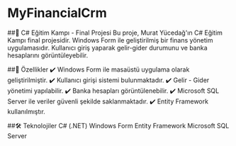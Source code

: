 # MyFinancialCrm
##📌 C# Eğitim Kampı - Final Projesi
Bu proje, Murat Yücedağ'ın C# Eğitim Kampı final projesidir. Windows Form ile geliştirilmiş bir finans yönetim uygulamasıdır. Kullanıcı giriş yaparak gelir-gider durumunu ve banka hesaplarını görüntüleyebilir.

##🚀 Özellikler
✔️ Windows Form ile masaüstü uygulama olarak geliştirilmiştir.
✔️ Kullanıcı girişi sistemi bulunmaktadır.
✔️ Gelir - Gider yönetimi yapılabilir.
✔️ Banka hesapları görüntülenebilir.
✔️ Microsoft SQL Server ile veriler güvenli şekilde saklanmaktadır.
✔️ Entity Framework kullanılmıştır.

##🛠 Teknolojiler
C# (.NET)
Windows Form
Entity Framework
Microsoft SQL Server
